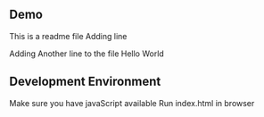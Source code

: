 ## Demo
This is a readme file
Adding line

Adding Another line to the file
Hello World

## Development Environment 
Make sure you have javaScript available
Run index.html in browser
